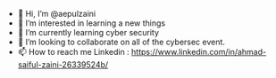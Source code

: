 - 👋 Hi, I’m @aepulzaini
- 👀 I’m interested in learning a new things 
- 🌱 I’m currently learning cyber security 
- 💞️ I’m looking to collaborate on all of the cybersec event.
- 📫 How to reach me Linkedin : https://www.linkedin.com/in/ahmad-saiful-zaini-26339524b/

<!---
aepulzaini/aepulzaini is a ✨ special ✨ repository because its `README.md` (this file) appears on your GitHub profile.
You can click the Preview link to take a look at your changes.
--->
